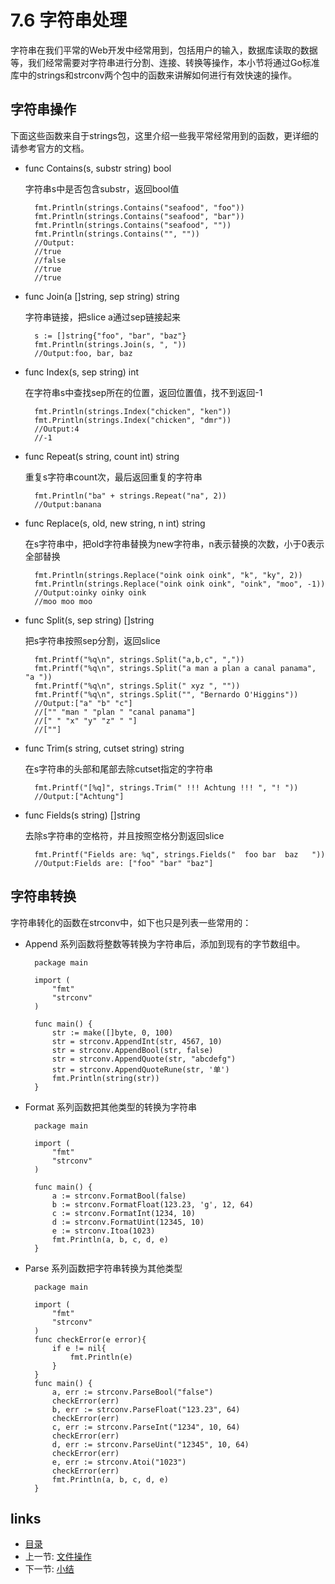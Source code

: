 # 7.6 字符串处理
字符串在我们平常的Web开发中经常用到，包括用户的输入，数据库读取的数据等，我们经常需要对字符串进行分割、连接、转换等操作，本小节将通过Go标准库中的strings和strconv两个包中的函数来讲解如何进行有效快速的操作。
## 字符串操作
下面这些函数来自于strings包，这里介绍一些我平常经常用到的函数，更详细的请参考官方的文档。

- func Contains(s, substr string) bool

	字符串s中是否包含substr，返回bool值
	
		fmt.Println(strings.Contains("seafood", "foo"))
		fmt.Println(strings.Contains("seafood", "bar"))
		fmt.Println(strings.Contains("seafood", ""))
		fmt.Println(strings.Contains("", ""))
		//Output:
		//true
		//false
		//true
		//true

- func Join(a []string, sep string) string

	字符串链接，把slice a通过sep链接起来
	
		s := []string{"foo", "bar", "baz"}
		fmt.Println(strings.Join(s, ", "))
		//Output:foo, bar, baz		
			
- func Index(s, sep string) int 

	在字符串s中查找sep所在的位置，返回位置值，找不到返回-1
	
		fmt.Println(strings.Index("chicken", "ken"))
		fmt.Println(strings.Index("chicken", "dmr"))
		//Output:4
		//-1

- func Repeat(s string, count int) string

	重复s字符串count次，最后返回重复的字符串
	
		fmt.Println("ba" + strings.Repeat("na", 2))
		//Output:banana

- func Replace(s, old, new string, n int) string

	在s字符串中，把old字符串替换为new字符串，n表示替换的次数，小于0表示全部替换
	
		fmt.Println(strings.Replace("oink oink oink", "k", "ky", 2))
		fmt.Println(strings.Replace("oink oink oink", "oink", "moo", -1))
		//Output:oinky oinky oink
		//moo moo moo

- func Split(s, sep string) []string

	把s字符串按照sep分割，返回slice
	
		fmt.Printf("%q\n", strings.Split("a,b,c", ","))
		fmt.Printf("%q\n", strings.Split("a man a plan a canal panama", "a "))
		fmt.Printf("%q\n", strings.Split(" xyz ", ""))
		fmt.Printf("%q\n", strings.Split("", "Bernardo O'Higgins"))
		//Output:["a" "b" "c"]
		//["" "man " "plan " "canal panama"]
		//[" " "x" "y" "z" " "]
		//[""]

- func Trim(s string, cutset string) string

	在s字符串的头部和尾部去除cutset指定的字符串
	
		fmt.Printf("[%q]", strings.Trim(" !!! Achtung !!! ", "! "))
		//Output:["Achtung"]

- func Fields(s string) []string

	去除s字符串的空格符，并且按照空格分割返回slice
	
		fmt.Printf("Fields are: %q", strings.Fields("  foo bar  baz   "))
		//Output:Fields are: ["foo" "bar" "baz"]


## 字符串转换
字符串转化的函数在strconv中，如下也只是列表一些常用的：

- Append 系列函数将整数等转换为字符串后，添加到现有的字节数组中。

		package main
		
		import (
			"fmt"
			"strconv"
		)
		
		func main() {
			str := make([]byte, 0, 100)
			str = strconv.AppendInt(str, 4567, 10)
			str = strconv.AppendBool(str, false)
			str = strconv.AppendQuote(str, "abcdefg")
			str = strconv.AppendQuoteRune(str, '单')
			fmt.Println(string(str))
		}

- Format 系列函数把其他类型的转换为字符串

		package main
	
		import (
			"fmt"
			"strconv"
		)
		
		func main() {
			a := strconv.FormatBool(false)
			b := strconv.FormatFloat(123.23, 'g', 12, 64)
			c := strconv.FormatInt(1234, 10)
			d := strconv.FormatUint(12345, 10)
			e := strconv.Itoa(1023)
			fmt.Println(a, b, c, d, e)
		}

- Parse 系列函数把字符串转换为其他类型
		
		package main

		import (
			"fmt"
			"strconv"
		)
		func checkError(e error){
			if e != nil{
				fmt.Println(e)
			}
		}
		func main() {
			a, err := strconv.ParseBool("false")
			checkError(err)
			b, err := strconv.ParseFloat("123.23", 64)
			checkError(err)
			c, err := strconv.ParseInt("1234", 10, 64)
			checkError(err)
			d, err := strconv.ParseUint("12345", 10, 64)
			checkError(err)
			e, err := strconv.Atoi("1023")
			checkError(err)
			fmt.Println(a, b, c, d, e)
		}

	

## links
   * [目录](<preface.md>)
   * 上一节: [文件操作](<07.5.md>)
   * 下一节: [小结](<07.7.md>)
